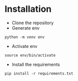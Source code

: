 # Installation
- Clone the repository
- Generate env
```
python -m venv env
```
- Activate env
```
source env/bin/activate
```

- Install the requirements 
```
pip install -r requirements.txt
```